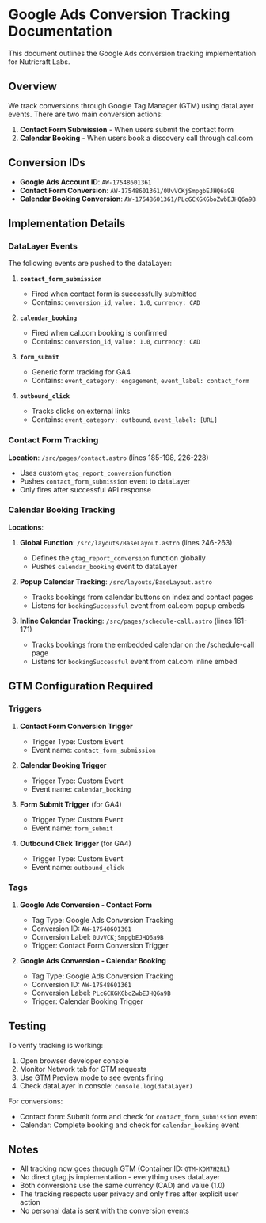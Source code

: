 # Google Ads Conversion Tracking Documentation

This document outlines the Google Ads conversion tracking implementation for Nutricraft Labs.

## Overview

We track conversions through Google Tag Manager (GTM) using dataLayer events. There are two main conversion actions:

1. **Contact Form Submission** - When users submit the contact form
2. **Calendar Booking** - When users book a discovery call through cal.com

## Conversion IDs

- **Google Ads Account ID**: `AW-17548601361`
- **Contact Form Conversion**: `AW-17548601361/0UvVCKjSmpgbEJHQ6a9B`
- **Calendar Booking Conversion**: `AW-17548601361/PLcGCKGKGboZwbEJHQ6a9B`

## Implementation Details

### DataLayer Events

The following events are pushed to the dataLayer:

1. **`contact_form_submission`**
   - Fired when contact form is successfully submitted
   - Contains: `conversion_id`, `value: 1.0`, `currency: CAD`

2. **`calendar_booking`**
   - Fired when cal.com booking is confirmed
   - Contains: `conversion_id`, `value: 1.0`, `currency: CAD`

3. **`form_submit`**
   - Generic form tracking for GA4
   - Contains: `event_category: engagement`, `event_label: contact_form`

4. **`outbound_click`**
   - Tracks clicks on external links
   - Contains: `event_category: outbound`, `event_label: [URL]`

### Contact Form Tracking

**Location**: `/src/pages/contact.astro` (lines 185-198, 226-228)

- Uses custom `gtag_report_conversion` function
- Pushes `contact_form_submission` event to dataLayer
- Only fires after successful API response

### Calendar Booking Tracking

**Locations**:
1. **Global Function**: `/src/layouts/BaseLayout.astro` (lines 246-263)
   - Defines the `gtag_report_conversion` function globally
   - Pushes `calendar_booking` event to dataLayer
   
2. **Popup Calendar Tracking**: `/src/layouts/BaseLayout.astro`
   - Tracks bookings from calendar buttons on index and contact pages
   - Listens for `bookingSuccessful` event from cal.com popup embeds

3. **Inline Calendar Tracking**: `/src/pages/schedule-call.astro` (lines 161-171)
   - Tracks bookings from the embedded calendar on the /schedule-call page
   - Listens for `bookingSuccessful` event from cal.com inline embed

## GTM Configuration Required

### Triggers

1. **Contact Form Conversion Trigger**
   - Trigger Type: Custom Event
   - Event name: `contact_form_submission`

2. **Calendar Booking Trigger**
   - Trigger Type: Custom Event
   - Event name: `calendar_booking`

3. **Form Submit Trigger** (for GA4)
   - Trigger Type: Custom Event
   - Event name: `form_submit`

4. **Outbound Click Trigger** (for GA4)
   - Trigger Type: Custom Event
   - Event name: `outbound_click`

### Tags

1. **Google Ads Conversion - Contact Form**
   - Tag Type: Google Ads Conversion Tracking
   - Conversion ID: `AW-17548601361`
   - Conversion Label: `0UvVCKjSmpgbEJHQ6a9B`
   - Trigger: Contact Form Conversion Trigger

2. **Google Ads Conversion - Calendar Booking**
   - Tag Type: Google Ads Conversion Tracking
   - Conversion ID: `AW-17548601361`
   - Conversion Label: `PLcGCKGKGboZwbEJHQ6a9B`
   - Trigger: Calendar Booking Trigger

## Testing

To verify tracking is working:
1. Open browser developer console
2. Monitor Network tab for GTM requests
3. Use GTM Preview mode to see events firing
4. Check dataLayer in console: `console.log(dataLayer)`

For conversions:
- Contact form: Submit form and check for `contact_form_submission` event
- Calendar: Complete booking and check for `calendar_booking` event

## Notes

- All tracking now goes through GTM (Container ID: `GTM-KDM7H2RL`)
- No direct gtag.js implementation - everything uses dataLayer
- Both conversions use the same currency (CAD) and value (1.0)
- The tracking respects user privacy and only fires after explicit user action
- No personal data is sent with the conversion events